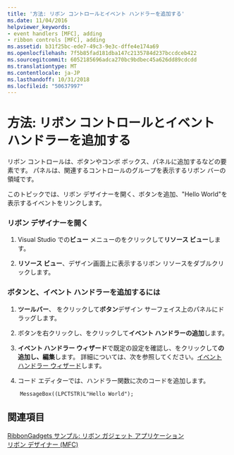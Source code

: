 ```yaml
---
title: '方法: リボン コントロールとイベント ハンドラーを追加する'
ms.date: 11/04/2016
helpviewer_keywords:
- event handlers [MFC], adding
- ribbon controls [MFC], adding
ms.assetid: b31f25bc-ede7-49c3-9e3c-dffe4e174a69
ms.openlocfilehash: 7f5b85fad181dba147c2135784d237bccdceb422
ms.sourcegitcommit: 6052185696adca270bc9bdbec45a626dd89cdcdd
ms.translationtype: MT
ms.contentlocale: ja-JP
ms.lasthandoff: 10/31/2018
ms.locfileid: "50637997"
---
```

# <a name="how-to-add-ribbon-controls-and-event-handlers"></a>方法: リボン コントロールとイベント ハンドラーを追加する

リボン コントロールは、ボタンやコンボ ボックス、パネルに追加するなどの要素です。 パネルは、関連するコントロールのグループを表示するリボン バーの領域です。

このトピックでは、リボン デザイナーを開く、ボタンを追加、"Hello World"を表示するイベントをリンクします。

### <a name="to-open-the-ribbon-designer"></a>リボン デザイナーを開く

1. Visual Studio での**ビュー**  メニューのをクリックして**リソース ビュー**します。

1. **リソース ビュー**、デザイン画面上に表示するリボン リソースをダブルクリックします。

### <a name="to-add-a-button-and-an-event-handler"></a>ボタンと、イベント ハンドラーを追加するには

1. **ツールバー**、 をクリックして**ボタン**デザイン サーフェイス上のパネルにドラッグします。

1. ボタンを右クリックし、をクリックして**イベント ハンドラーの追加**します。

1. **イベント ハンドラー ウィザード**で既定の設定を確認し、をクリックして**の追加し、編集**します。 詳細については、次を参照してください。[イベント ハンドラー ウィザード](../ide/event-handler-wizard.md)します。

1. コード エディターでは、ハンドラー関数に次のコードを追加します。

```
    MessageBox((LPCTSTR)L"Hello World");

```

## <a name="see-also"></a>関連項目

[RibbonGadgets サンプル: リボン ガジェット アプリケーション](../visual-cpp-samples.md)<br/>
[リボン デザイナー (MFC)](../mfc/ribbon-designer-mfc.md)

